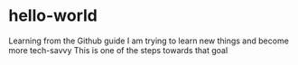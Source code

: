# hello-world
Learning from the Github guide
I am trying to learn new things and become more tech-savvy
This is one of the steps towards that goal
